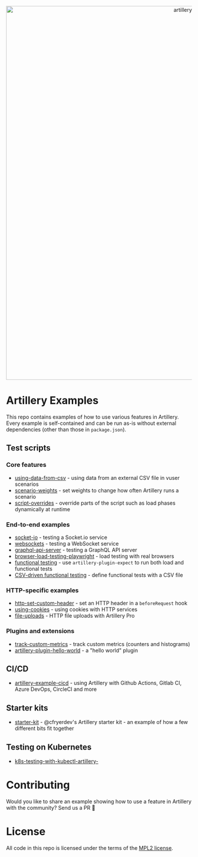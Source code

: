 <p align="center">
<img width="1012" alt="artillery-examples" src="https://user-images.githubusercontent.com/1490/139437758-7093853a-2f19-40fd-b827-29d3584cf438.png">
</p>

# Artillery Examples

This repo contains examples of how to use various features in Artillery. Every example is self-contained and can be run as-is without external dependencies (other than those in `package.json`).

## Test scripts

### Core features

- [using-data-from-csv](./using-data-from-csv) - using data from an external CSV file in vuser scenarios
- [scenario-weights](./scenario-weights) - set weights to change how often Artillery runs a scenario
- [script-overrides](./script-overrides) - override parts of the script such as load phases dynamically at runtime

### End-to-end examples

- [socket-io](./socket-io) - testing a Socket.io service
- [websockets](./websockets) - testing a WebSocket service
- [graphql-api-server](./graphql-api-server) - testing a GraphQL API server
- [browser-load-testing-playwright](./browser-load-testing-playwright) - load testing with real browsers
- [functional testing](./functional-testing-with-expect-plugin) - use `artillery-plugin-expect` to run both load and functional tests
- [CSV-driven functional testing](./table-driven-functional-tests) - define functional tests with a CSV file

### HTTP-specific examples

- [http-set-custom-header](./http-set-custom-header) - set an HTTP header in a `beforeRequest` hook
- [using-cookies](./using-cookies) - using cookies with HTTP services
- [file-uploads](./file-uploads) - HTTP file uploads with Artillery Pro

### Plugins and extensions

- [track-custom-metrics](./track-custom-metrics) - track custom metrics (counters and histograms)
- [artillery-plugin-hello-world](./artillery-plugin-hello-world) - a "hello world" plugin

## CI/CD

- [artillery-example-cicd](https://github.com/artilleryio/artillery-examples-cicd) - using Artillery with Github Actions, Gitlab CI, Azure DevOps, CircleCI and more

## Starter kits

- [starter-kit](./starter-kit) - @cfryerdev's Artillery starter kit - an example of how a few different bits fit together

## Testing on Kubernetes

- [k8s-testing-with-kubectl-artillery-](./k8s-testing-with-kubectl-artillery)

# Contributing

Would you like to share an example showing how to use a feature in Artillery with the community? Send us a PR 💜

# License

All code in this repo is licensed under the terms of the [MPL2 license](https://www.mozilla.org/en-US/MPL/2.0/FAQ/).
